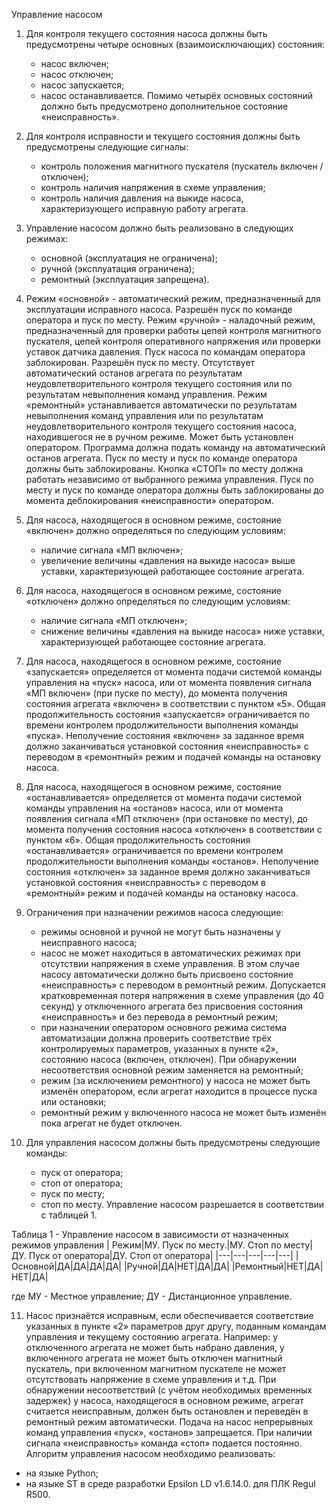  Управление насосом
1.	Для контроля текущего состояния насоса должны быть предусмотрены четыре основных (взаимоисключающих) состояния:
	- насос включен;
	- насос отключен;
	- насос запускается;
	- насос останавливается.
Помимо четырёх основных состояний должно быть предусмотрено дополнительное состояние «неисправность».

2.	Для контроля исправности и текущего состояния должны быть предусмотрены следующие сигналы:
	- контроль положения магнитного пускателя (пускатель включен / отключен);
	- контроль наличия напряжения в схеме управления;
	- контроль наличия давления на выкиде насоса, характеризующего исправную работу агрегата.

3. Управление насосом должно быть реализовано в следующих режимах:
	- основной (эксплуатация не ограничена);
	- ручной (эксплуатация ограничена);
	- ремонтный (эксплуатация запрещена).

4. Режим «основной» - автоматический режим, предназначенный для эксплуатации исправного насоса. Разрешён пуск по команде оператора и пуск по месту.
Режим «ручной» - наладочный режим, предназначенный для проверки работы цепей контроля магнитного пускателя, цепей контроля оперативного напряжения или проверки уставок датчика давления. Пуск насоса по командам оператора заблокирован. Разрешён пуск по месту. Отсутствует автоматический останов агрегата по результатам неудовлетворительного контроля текущего состояния или по результатам невыполнения команд управления.
Режим «ремонтный» устанавливается автоматически по результатам невыполнения команд управления или по результатам неудовлетворительного контроля текущего состояния насоса, находившегося не в ручном режиме. Может быть установлен оператором. Программа должна подать команду на автоматический останов агрегата. Пуск по месту и пуск по команде оператора должны быть заблокированы.
Кнопка «СТОП» по месту должна работать независимо от выбранного режима управления.
Пуск по месту и пуск по команде оператора должны быть заблокированы до момента деблокирования «неисправности» оператором.

5. Для насоса, находящегося в основном режиме, состояние «включен» должно определяться по следующим условиям:
	- наличие сигнала «МП включен»;
	- увеличение величины «давления на выкиде насоса» выше уставки, характеризующей работающее состояние агрегата.

6. Для насоса, находящегося в основном режиме, состояние «отключен» должно определяться по следующим условиям:
	- наличие сигнала «МП отключен»;
	- снижение величины «давления на выкиде насоса» ниже уставки, характеризующей работающее состояние агрегата.

7. Для насоса, находящегося в основном режиме, состояние «запускается» определяется от момента подачи системой команды управления на «пуск» насоса, или от момента появления сигнала «МП включен» (при пуске по месту), до момента получения состояния агрегата «включен» в соответствии с пунктом «5». Общая продолжительность состояния «запускается» ограничивается по времени контролем продолжительности выполнения команды «пуска». Неполучение состояния «включен» за заданное время должно заканчиваться установкой состояния «неисправность» с переводом в «ремонтный» режим и подачей команды на остановку насоса.

8. Для насоса, находящегося в основном режиме, состояние «останавливается» определяется от момента подачи системой команды управления на «останов» насоса, или от момента появления сигнала «МП отключен» (при остановке по месту), до момента получения состояния насоса «отключен» в соответствии с пунктом «6». Общая продолжительность состояния «останавливается» ограничивается по времени контролем продолжительности выполнения команды «останов». Неполучение состояния «отключен» за заданное время должно заканчиваться установкой состояния «неисправность» с переводом в «ремонтный» режим и подачей команды на остановку насоса.

9. Ограничения при назначении режимов насоса следующие:
	- режимы основной и ручной не могут быть назначены у неисправного насоса;
	- насос не может находиться в автоматических режимах при отсутствии напряжения в схеме управления. В этом случае насосу автоматически должно быть присвоено состояние «неисправность» с переводом в ремонтный режим. Допускается кратковременная потеря напряжения в схеме управления (до 40 секунд) у отключенного агрегата без присвоения состояния «неисправность» и без перевода в ремонтный режим;
	- при назначении оператором основного режима система автоматизации должна проверить соответствие трёх контролируемых параметров, указанных в пункте «2», состоянию насоса (включен, отключен). При обнаружении несоответствия основной режим заменяется на ремонтный;
	- режим (за исключением ремонтного) у насоса не может быть изменён оператором, если агрегат находится в процессе пуска или остановки;
	- ремонтный режим у включенного насоса не может быть изменён пока агрегат не будет отключен.

10. Для управления насосом должны быть предусмотрены следующие команды:
	- пуск от оператора;
	- стоп от оператора;
	- пуск по месту;
	- стоп по месту.
Управление насосом разрешается в соответствии с таблицей 1. 

Таблица 1 - Управление насосом в зависимости от назначенных режимов управления
| Режим|МУ. Пуск по месту.|МУ. Стоп по месту|ДУ. Пуск от оператора|ДУ. Стоп от оператора|
|---|---|---|---|---|
|Основной|ДА|ДА|ДА|ДА|
|Ручной|ДА|НЕТ|ДА|ДА|
|Ремонтный|НЕТ|ДА|НЕТ|ДА|

где МУ - Местное управление;
ДУ - Дистанционное управление.

11. Насос признаётся исправным, если обеспечивается соответствие указанных в пункте «2» параметров друг другу, поданным командам управления и текущему состоянию агрегата. Например: у отключенного агрегата не может быть набрано давления, у включенного агрегата не может быть отключен магнитный пускатель, при включенном магнитном пускателе не может отсутствовать напряжение в схеме управления и т.д. При обнаружении несоответствий (с учётом необходимых временных задержек) у насоса, находящегося в основном режиме, агрегат считается неисправным, должен быть остановлен и переведён в ремонтный режим автоматически.
Подача на насос непрерывных команд управления «пуск», «останов» запрещается. При наличии сигнала «неисправность» команда «стоп» подается постоянно.
Алгоритм управления насосом необходимо реализовать:
- на языке Python;
- на языке ST в среде разработки Epsilon LD v1.6.14.0. для ПЛК Regul R500.
